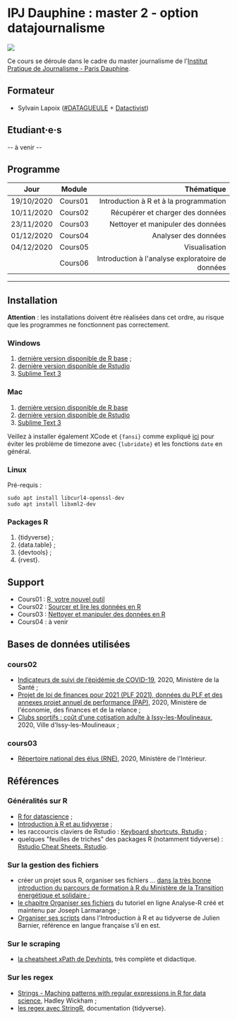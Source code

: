 # IPJ Dauphine : master 2 - option datajournalisme

![](https://www.ipj.eu/wp-content/uploads/2019/03/Logo-IPJ-2019.png)

Ce cours se déroule dans le cadre du master journalisme de l'[Institut Pratique de Journalisme - Paris Dauphine](https://www.ipj.eu/).

## Formateur
* Sylvain Lapoix ([#DATAGUEULE](https://www.youtube.com/user/datagueule) + [Datactivist](https://datactivist.coop/))

## Etudiant·e·s

-- à venir --

## Programme


| Jour | Module | Thématique | 
| :-----: | :-----: |  -----: | 
| 19/10/2020 | Cours01 | Introduction à R et à la programmation | 
| 10/11/2020 | Cours02 | Récupérer et charger des données | 
| 23/11/2020 | Cours03 | Nettoyer et manipuler des données | 
| 01/12/2020 | Cours04 | Analyser des données | 
| 04/12/2020 | Cours05 | Visualisation | 
|  | Cours06 | Introduction à l'analyse exploratoire de données | 

------

## Installation

**Attention** : les installations doivent être réalisées dans cet ordre, au risque que les programmes ne fonctionnent pas correctement.

### Windows
1. [dernière version disponible de R base](https://cran.r-project.org/bin/windows/base/) ;
2. [dernière version disponible de Rstudio](https://rstudio.com/products/rstudio/download/#download)
3. [Sublime Text 3](https://www.sublimetext.com/3)

### Mac
1. [dernière version disponible de R base](https://cran.r-project.org/bin/macosx/)
2. [dernière version disponible de Rstudio](https://rstudio.com/products/rstudio/download/#download)
3. [Sublime Text 3](https://www.sublimetext.com/3)

Veillez à installer également XCode et `{fansi}` comme expliqué  [ici](https://community.rstudio.com/t/problems-installing-packages-error-non-zero-exit-status-and-unknown-time-zone/73237/2) pour éviter les problème de timezone avec `{lubridate}` et les fonctions `date` en général.


### Linux

Pré-requis :
```
sudo apt install libcurl4-openssl-dev
sudo apt install libxml2-dev
```


### Packages R
1. {tidyverse} ;
2. {data.table} ;
3. {devtools} ;
4. {rvest}.

## Support

* Cours01 : [R, votre nouvel outil](https://sylvainlapoix.github.io/ipj_ddj_20202021/cours01/#1)
* Cours02 : [Sourcer et lire les données en R](https://sylvainlapoix.github.io/ipj_ddj_20202021/cours02/#1)
* Cours03 : [Nettoyer et manipuler des données en R](https://sylvainlapoix.github.io/ipj_ddj_20202021/cours03/#1)
* Cours04 : à venir

## Bases de données utilisées

### cours02
* [Indicateurs de suivi de l’épidémie de COVID-19](https://www.data.gouv.fr/fr/datasets/indicateurs-de-suivi-de-lepidemie-de-covid-19/), 2020, Ministère de la Santé ;
* [Projet de loi de finances pour 2021 (PLF 2021), données du PLF et des annexes projet annuel de performance (PAP)](https://www.data.gouv.fr/fr/datasets/projet-de-loi-de-finances-pour-2021-plf-2021-donnees-du-plf-et-des-annexes-projet-annuel-de-performance-pap/#_), 2020, Ministère de l'économie, des finances et de la relance ;
* [Clubs sportifs : coût d'une cotisation adulte à Issy-les-Moulineaux](https://www.data.gouv.fr/fr/datasets/clubs-sportifs-cout-dune-cotisation-adulte-a-issy-les-moulineaux/), 2020, Ville d'Issy-les-Moulineaux ;

### cours03
* [Répertoire national des élus (RNE)](https://www.data.gouv.fr/en/datasets/repertoire-national-des-elus-1/), 2020, Ministère de l'Intérieur.

## Références

### Généralités sur R
* [R for datascience](https://r4ds.had.co.nz/) ;
* [Introduction à R et au tidyverse](https://juba.github.io/tidyverse/) ;
* les raccourcis claviers de Rstudio : [Keyboard shortcuts, Rstudio](https://support.rstudio.com/hc/en-us/articles/200711853-Keyboard-Shortcuts) ;
* quelques "feuilles de triches" des packages R (notamment tidyverse) : [Rstudio Cheat Sheets, Rstudio](https://rstudio.com/resources/cheatsheets/).

### Sur la gestion des fichiers
* créer un projet sous R, organiser ses fichiers ... [dans la très bonne introduction du parcours de formation à R du Ministère de la Transition énergétique et solidaire ](https://mtes-mct.github.io/parcours-r/m2/bien-commencer.html) ;
* [le chapitre Organiser ses fichiers](http://larmarange.github.io/analyse-R/organiser-ses-fichiers.html) du tutoriel en ligne Analyse-R créé et maintenu par Joseph Larmarange ;
* [Organiser ses scripts](https://juba.github.io/tidyverse/05-organiser.html) dans l'Introduction à R et au tidyverse de Julien Barnier, référence en langue française s'il en est.

### Sur le scraping
* [la cheatsheet xPath de Devhints](https://devhints.io/xpath), très complète et didactique.

### Sur les regex
* [Strings - Maching patterns with regular expressions in R for data science](https://r4ds.had.co.nz/strings.html), Hadley Wickham ;
* [les regex avec StringR](https://stringr.tidyverse.org/articles/regular-expressions.html), documentation {tidyverse}.